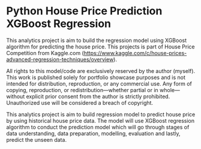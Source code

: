 # Python House Price Prediction XGBoost Regression

This analytics project is aim to build the regression model using XGBoost algorithm for predicting the house price. This projects is part of House Price Competition from Kaggle.com (https://www.kaggle.com/c/house-prices-advanced-regression-techniques/overview). 

All rights to this model/code are exclusively reserved by the author (myself). This work is published solely for portfolio showcase purposes and is not intended for distribution, reproduction, or any commercial use. Any form of copying, reproduction, or redistribution—whether partial or in whole—without explicit prior consent from the author is strictly prohibited. Unauthorized use will be considered a breach of copyright.

This analytics project is aim to build regression model to predict house price by using historical house price data. The model will use XGBoost regression algorithm to conduct the prediction model which will go through stages of data understanding, data preparation, modelling, evaluation and lastly, predict the unseen data.
